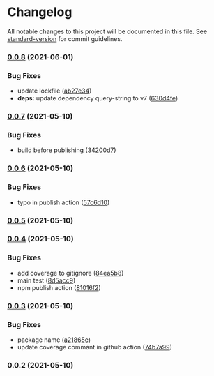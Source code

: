 # Changelog

All notable changes to this project will be documented in this file. See [standard-version](https://github.com/conventional-changelog/standard-version) for commit guidelines.

### [0.0.8](https://github.com/Webeleon/typecript-npm-package-starter/compare/v0.0.7...v0.0.8) (2021-06-01)


### Bug Fixes

* update lockfile ([ab27e34](https://github.com/Webeleon/typecript-npm-package-starter/commit/ab27e3499f3140b04367d4a59380b3517f95f796))
* **deps:** update dependency query-string to v7 ([630d4fe](https://github.com/Webeleon/typecript-npm-package-starter/commit/630d4fe628cff0ec102195d60e5080051578d246))

### [0.0.7](https://github.com/Webeleon/typecript-npm-package-starter/compare/v0.0.6...v0.0.7) (2021-05-10)


### Bug Fixes

* build before publishing ([34200d7](https://github.com/Webeleon/typecript-npm-package-starter/commit/34200d7a1d192c7d97db38d68890cf4a9a2df124))

### [0.0.6](https://github.com/Webeleon/typecript-npm-package-starter/compare/v0.0.5...v0.0.6) (2021-05-10)


### Bug Fixes

* typo in publish action ([57c6d10](https://github.com/Webeleon/typecript-npm-package-starter/commit/57c6d10fb0bbfcb159c4c9985e30515622b9a892))

### [0.0.5](https://github.com/Webeleon/typecript-npm-package-starter/compare/v0.0.4...v0.0.5) (2021-05-10)

### [0.0.4](https://github.com/Webeleon/typecript-npm-package-starter/compare/v0.0.3...v0.0.4) (2021-05-10)


### Bug Fixes

* add coverage to gitignore ([84ea5b8](https://github.com/Webeleon/typecript-npm-package-starter/commit/84ea5b8ba56f54223bc7863531489559f3276dd1))
* main test ([8d5acc9](https://github.com/Webeleon/typecript-npm-package-starter/commit/8d5acc94945b224f22a7bde0b90d66c13783491d))
* npm publish action ([81016f2](https://github.com/Webeleon/typecript-npm-package-starter/commit/81016f200145495a444efb010f8f43c37642a912))

### [0.0.3](https://github.com/Webeleon/typecript-npm-package-starter/compare/v0.0.2...v0.0.3) (2021-05-10)


### Bug Fixes

* package name ([a21865e](https://github.com/Webeleon/typecript-npm-package-starter/commit/a21865e5355d1a2b8c19ffcdfab8488a95ed6cd7))
* update coverage commant in github action ([74b7a99](https://github.com/Webeleon/typecript-npm-package-starter/commit/74b7a999b24cfd4ec90826c31c3ad9e3304a02a6))

### 0.0.2 (2021-05-10)
